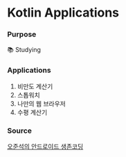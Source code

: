 
# Kotlin Applications

### Purpose

:books: Studying

### Applications

1. 비만도 계산기
2. 스톱워치
3. 나만의 웹 브라우저
4. 수평 계산기

### Source

[오준석의 안드로이드 생존코딩](https://github.com/hoonkk/kotlin-android)
